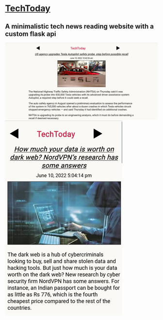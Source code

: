 # [TechToday](https://techhtoday.netlify.app/)
## A minimalistic tech news reading website with a custom flask api
![alt text](screenshot.jpg)
![alt text](screenshot_phone.jpg)
